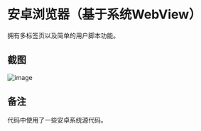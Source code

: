 # 安卓浏览器（基于系统WebView）

拥有多标签页以及简单的用户脚本功能。

## 截图

![image](https://github.com/leaint/browser/assets/145972226/cf15033d-c735-4ba1-9f45-d21e13139878)

## 备注

代码中使用了一些安卓系统源代码。
